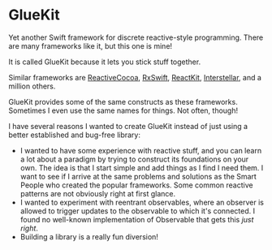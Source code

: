 # GlueKit
Yet another Swift framework for discrete reactive-style programming. There are many frameworks like it, but this one is mine! 

It is called GlueKit because it lets you stick stuff together.

Similar frameworks are 
[ReactiveCocoa](https://github.com/ReactiveCocoa/ReactiveCocoa), 
[RxSwift](https://github.com/ReactiveX/RxSwift), 
[ReactKit](https://github.com/ReactKit/ReactKit),
[Interstellar](https://github.com/JensRavens/Interstellar), and a million others.

GlueKit provides some of the same constructs as these frameworks. Sometimes I even use the same names for things. Not often, though!

I have several reasons I wanted to create GlueKit instead of just using a better established and bug-free library:

- I wanted to have some experience with reactive stuff, and you can learn a lot about a paradigm by trying to construct its foundations on your own. The idea is that I start simple and add things as I find I need them. I want to see if I arrive at the same problems and solutions as the Smart People who created the popular frameworks. Some common reactive patterns are not obviously right at first glance.
- I wanted to experiment with reentrant observables, where an observer is allowed to trigger updates to the observable to which it's connected. I found no well-known implementation of Observable that gets this *just right*.
- Building a library is a really fun diversion!

